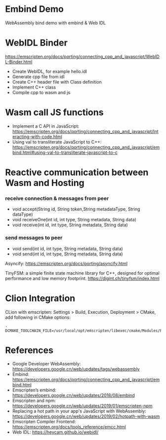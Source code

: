Embind Demo
===================

WebAssembly bind demo with embind & Web IDL

# WebIDL Binder

https://emscripten.org/docs/porting/connecting_cpp_and_javascript/WebIDL-Binder.html

* Create WebIDL, for example hello.idl
* Generate cpp file from idl
* Create C++ header file with Class definition
* Implement C++ class
* Compile cpp to wasm and js 

# Wasm call JS functions

* Implement a C API in JavaScript: https://emscripten.org/docs/porting/connecting_cpp_and_javascript/Interacting-with-code.html
* Using val to transliterate JavaScript to C++: https://emscripten.org/docs/porting/connecting_cpp_and_javascript/embind.html#using-val-to-transliterate-javascript-to-c


# Reactive communication between Wasm and Hosting

### receive connection & messages from peer

* void accept(String id, String token,String metadataType, String dataType)
* void receiveOne(int id, int type, String metadata, String data)
* void receive(int id, int type, String metadata, String data)

### send messages to peer 
* void send(int id, int type, String metadata, String data)
* void send(int id, int type, String metadata, String data)

Asyncify: https://emscripten.org/docs/porting/asyncify.html

TinyFSM: a simple finite state machine library for C++, designed for optimal performance and low memory footprint. https://digint.ch/tinyfsm/index.html

# Clion Integration

CLion with emscripten: Settings > Build, Execution, Deployment > CMake,  add following in CMake options: 

```
-DCMAKE_TOOLCHAIN_FILE=/usr/local/opt/emscripten/libexec/cmake/Modules/Platform/Emscripten.cmake
```

# References

* Google Developer WebAssembly: https://developers.google.cn/web/updates/tags/webassembly
* Embind: https://emscripten.org/docs/porting/connecting_cpp_and_javascript/embind.html
* Emscripten’s embind: https://developers.google.cn/web/updates/2018/08/embind
* Emscripten and npm: https://developers.google.cn/web/updates/2019/01/emscripten-npm
* Replacing a hot path in your app's JavaScript with WebAssembly: https://developers.google.cn/web/updates/2019/02/hotpath-with-wasm
* Emscripten Compiler Frontend: https://emscripten.org/docs/tools_reference/emcc.html
* Web IDL: https://heycam.github.io/webidl/